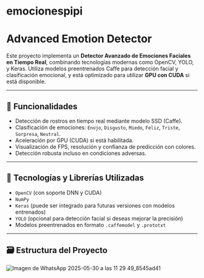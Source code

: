 ﻿# emocionespipi

# Advanced Emotion Detector

Este proyecto implementa un **Detector Avanzado de Emociones Faciales en Tiempo Real**, combinando tecnologías modernas como OpenCV, YOLO, y Keras. Utiliza modelos preentrenados Caffe para detección facial y clasificación emocional, y está optimizado para utilizar **GPU con CUDA** si está disponible.

---

## 🎯 Funcionalidades

- Detección de rostros en tiempo real mediante modelo SSD (Caffe).
- Clasificación de emociones: `Enojo`, `Disgusto`, `Miedo`, `Feliz`, `Triste`, `Sorpresa`, `Neutral`.
- Aceleración por GPU (CUDA) si está habilitada.
- Visualización de FPS, resolución y confianza de predicción con colores.
- Detección robusta incluso en condiciones adversas.

---

## 🧠 Tecnologías y Librerías Utilizadas

- `OpenCV` (con soporte DNN y CUDA)
- `NumPy`
- `Keras` (puede ser integrado para futuras versiones con modelos entrenados)
- `YOLO` (opcional para detección facial si deseas mejorar la precisión)
- Modelos preentrenados en formato `.caffemodel` y `.prototxt`

---

## 🗃️ Estructura del Proyecto



![Imagen de WhatsApp 2025-05-30 a las 11 29 49_8545ad41](https://github.com/user-attachments/assets/b78817a0-f510-4377-868f-ae5105929d65)

  
